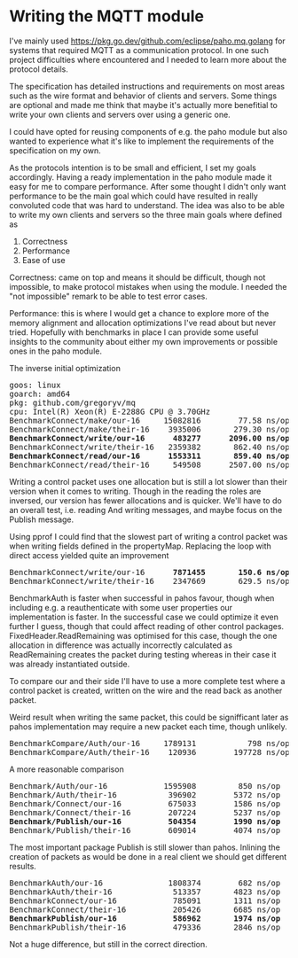 # Writing the MQTT module

I've mainly used
https://pkg.go.dev/github.com/eclipse/paho.mq.golang for systems
that required MQTT as a communication protocol. In one such project
difficulties where encountered and I needed to learn more about the
protocol details.

The specification has detailed instructions and requirements on most
areas such as the wire format and behavior of clients and
servers. Some things are optional and made me think that maybe it's
actually more benefitial to write your own clients and servers over
using a generic one. 

I could have opted for reusing components of e.g. the paho module but
also wanted to experience what it's like to implement the requirements
of the specification on my own.

As the protocols intention is to be small and efficient, I set my
goals accordingly. Having a ready implementation in the paho module
made it easy for me to compare performance. After some thought I
didn't only want performance to be the main goal which could have
resulted in really convoluted code that was hard to understand.
The idea was also to be able to write my own clients and servers so
the three main goals where defined as

1. Correctness
2. Performance
3. Ease of use

Correctness: came on top and means it should be difficult, though not
impossible, to make protocol mistakes when using the module. I needed
the "not impossible" remark to be able to test error cases.

Performance: this is where I would get a chance to explore more of the
memory alignment and allocation optimizations I've read about but
never tried. Hopefully with benchmarks in place I can provide some
useful insights to the community about either my own improvements or
possible ones in the paho module.



The inverse initial optimization

<pre>
goos: linux
goarch: amd64
pkg: github.com/gregoryv/mq
cpu: Intel(R) Xeon(R) E-2288G CPU @ 3.70GHz
BenchmarkConnect/make/our-16     15082816        77.58 ns/op      24 B/op       3 allocs/op
BenchmarkConnect/make/their-16    3935006       279.30 ns/op     512 B/op       5 allocs/op
<b>BenchmarkConnect/write/our-16      483277      2096.00 ns/op      48 B/op       1 allocs/op</b>
BenchmarkConnect/write/their-16   2359382       862.40 ns/op     368 B/op      10 allocs/op
<b>BenchmarkConnect/read/our-16      1553311       859.40 ns/op     440 B/op       8 allocs/op</b>
BenchmarkConnect/read/their-16     549508      2507.00 ns/op    3288 B/op      24 allocs/op
</pre>

Writing a control packet uses one allocation but is still a lot slower
than their version when it comes to writing. Though in the reading the
roles are inversed, our version has fewer allocations and is quicker.
We'll have to do an overall test, i.e. reading And writing messages,
and maybe focus on the Publish message.


Using pprof I could find that the slowest part of writing a control
packet was when writing fields defined in the propertyMap. Replacing
the loop with direct access yielded quite an improvement

<pre>
BenchmarkConnect/write/our-16      <b>7871455       150.6 ns/op</b>      48 B/op       1 allocs/op
BenchmarkConnect/write/their-16    2347669       629.5 ns/op     368 B/op      10 allocs/op
</pre>


BenchmarkAuth is faster when successful in pahos favour, though when
including e.g. a reauthenticate with some user properties our
implementation is faster. In the successful case we could optimize it
even further I guess, though that could affect reading of other
control packages. FixedHeader.ReadRemaining was optimised for this
case, though the one allocation in difference was actually incorrectly
calculated as ReadRemaining creates the packet during testing whereas
in their case it was already instantiated outside.

To compare our and their side I'll have to use a more complete test
where a control packet is created, written on the wire and the read
back as another packet.

Weird result when writing the same packet, this could be signifficant
later as pahos implementation may require a new packet each time,
though unlikely.

<pre>
BenchmarkCompare/Auth/our-16     1789131           798 ns/op       232 B/op   16 allocs/op
BenchmarkCompare/Auth/their-16    120936        197728 ns/op   1063672 B/op   22 allocs/op
</pre>


A more reasonable comparison

<pre>
Benchmark/Auth/our-16            1595908         850 ns/op       296 B/op     18 allocs/op
Benchmark/Auth/their-16           396902        5372 ns/op      4208 B/op     43 allocs/op
Benchmark/Connect/our-16          675033        1586 ns/op       880 B/op     16 allocs/op
Benchmark/Connect/their-16        207224        5237 ns/op      5552 B/op     50 allocs/op
<b>Benchmark/Publish/our-16          504354        1990 ns/op       880 B/op     32 allocs/op</b>
Benchmark/Publish/their-16        609014        4074 ns/op      4064 B/op     41 allocs/op
</pre>

The most important package Publish is still slower than
pahos. Inlining the creation of packets as would be done in a real
client we should get different results.

<pre>
BenchmarkAuth/our-16              1808374        682 ns/op      264 B/op      17 allocs/op
BenchmarkAuth/their-16             513357       4823 ns/op     4208 B/op      43 allocs/op
BenchmarkConnect/our-16            785091       1311 ns/op      880 B/op      16 allocs/op
BenchmarkConnect/their-16          205426       6685 ns/op     5552 B/op      50 allocs/op
<b>BenchmarkPublish/our-16            586962       1974 ns/op      688 B/op      31 allocs/op</b>
BenchmarkPublish/their-16          479336       2846 ns/op     4064 B/op      41 allocs/op
</pre>

Not a huge difference, but still in the correct direction.
